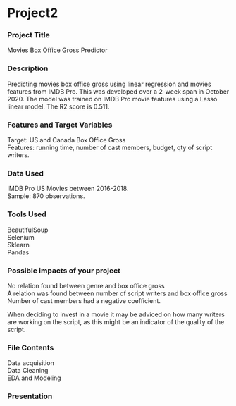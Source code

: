 # Project2

### Project Title
Movies Box Office Gross Predictor

### Description
Predicting movies box office gross using linear regression and movies features from IMDB Pro. This was developed over a 2-week span in October 2020. The model was trained on IMDB Pro movie features using a Lasso linear model. The R2 score is 0.511.  

### Features and Target Variables
Target: US and Canada Box Office Gross\
Features: running time, number of cast members, budget, qty of script writers.

### Data Used 
IMDB Pro US Movies between 2016-2018.\
Sample: 870 observations. 

### Tools Used 
BeautifulSoup\
Selenium\
Sklearn\
Pandas

### Possible impacts of your project
No relation found between genre and box office gross \
A relation was found between number of script writers and box office gross \
Number of cast members had a negative coefficient.

When deciding to invest in a movie it may be adviced on how many writers are working on the script, as this might be an indicator of the quality of the script. 

### File Contents
Data acquisition\
Data Cleaning\
EDA and Modeling

### Presentation
